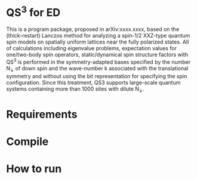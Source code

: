 # QS<sup>3</sup> for ED

This is a program package, proposed in arXiv:xxxx.xxxx, based on the (thick-restart) Lanczos method for analyzing a spin-1/2 XXZ-type quantum spin models on spatially uniform lattices near the fully polarized states. All of calculations including eigenvalue problems, expectation values for one/two-body spin operators, static/dynamical spin structure factors with QS<sup>3</sup> is performed in the symmetry-adapted bases specified by the number N<sub>↓</sub> of down spin and the wave-number k associated with the translational symmetry and without using the bit representation for specifying the spin configuration. Since this treatment, QS3 supports large-scale quantum systems containing more than 1000 sites with dilute N<sub>↓</sub>.

# Requirements

# Compile

# How to run
